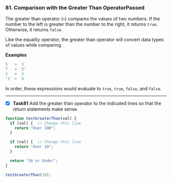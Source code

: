 ### 81. Comparison with the Greater Than OperatorPassed
The greater than operator (`>`) compares the values of two numbers. If the number to the left is greater than the number to the right, it returns `true`. Otherwise, it returns `false`.

Like the equality operator, the greater than operator will convert data types of values while comparing.

**Examples**
```js
5   >  3
7   > '3'
2   >  3
'1' >  9
```
In order, these expressions would evaluate to `true`, `true`, `false`, and `false`.
******************

- [x] **Task81**
Add the greater than operator to the indicated lines so that the return statements make sense.


```js
function testGreaterThan(val) {
  if (val) {  // Change this line
    return "Over 100";
  }

  if (val) {  // Change this line
    return "Over 10";
  }

  return "10 or Under";
}

testGreaterThan(10);
```